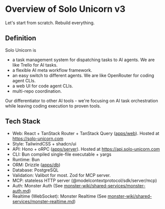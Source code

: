 # Overview of Solo Unicorn v3

Let's start from scratch. Rebuild everything.

## Definition

Solo Unicorn is

- a task management system for dispatching tasks to AI agents. We are like Trello for AI tasks.
- a flexible AI meta workflow framework.
- an easy switch to different agents. We are like OpenRouter for coding agent CLIs.
- a web UI for code agent CLIs.
- multi-repo coordination.

Our differentiator to other AI tools - we're focusing on AI task orchestration while leaving coding execution to proven tools.

## Tech Stack

- Web: React + TanStack Router + TanStack Query ([apps/web](../apps/web)). Hosted at <https://solo-unicorn.com>
- Style: TailwindCSS + shadcn/ui
- API: Hono + oRPC ([apps/server](../apps/server)). Hosted at <https://api.solo-unicorn.com>
- CLI: Bun compiled single-file executable + yargs
- Runtime: Bun
- ORM: Drizzle ([apps/db](../apps/db))
- Database: PostgreSQL
- Validation: Valibot for most. Zod for MCP server.
- MCP: stateless HTTP server (@modelcontextprotocol/sdk/server/mcp)
- Auth: Monster Auth (See [monster-wiki/shared-services/monster-auth.md](../../monster-wiki/shared-services/monster-auth.md))
- Realtime (WebSocket): Monster Realtime (See [monster-wiki/shared-services/monster-realtime.md](../../monster-wiki/shared-services/monster-realtime.md))
